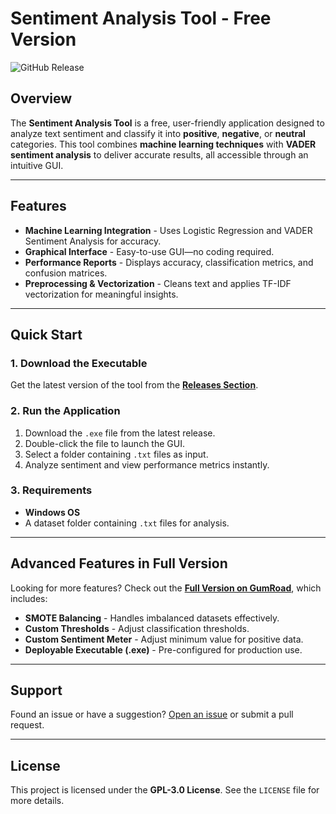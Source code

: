 # Sentiment Analysis Tool - Free Version

![GitHub Release](https://img.shields.io/github/v/release/AxelBcr/Sentiment-Analysis-Tool?label=Latest%20Release)

## Overview
The **Sentiment Analysis Tool** is a free, user-friendly application designed to analyze text sentiment and classify it into **positive**, **negative**, or **neutral** categories. This tool combines **machine learning techniques** with **VADER sentiment analysis** to deliver accurate results, all accessible through an intuitive GUI.

---

## Features
- **Machine Learning Integration** - Uses Logistic Regression and VADER Sentiment Analysis for accuracy.
- **Graphical Interface** - Easy-to-use GUI—no coding required.
- **Performance Reports** - Displays accuracy, classification metrics, and confusion matrices.
- **Preprocessing & Vectorization** - Cleans text and applies TF-IDF vectorization for meaningful insights.

---

## Quick Start
### 1. Download the Executable
Get the latest version of the tool from the **[Releases Section](https://github.com/AxelBcr/Sentiment-Analysis-Tool/releases)**.

### 2. Run the Application
1. Download the `.exe` file from the latest release.
2. Double-click the file to launch the GUI.
3. Select a folder containing `.txt` files as input.
4. Analyze sentiment and view performance metrics instantly.

### 3. Requirements
- **Windows OS**
- A dataset folder containing `.txt` files for analysis.

---

## Advanced Features in Full Version
Looking for more features? Check out the **[Full Version on GumRoad](https://axelbcr.gumroad.com/l/sentimental-analysis-tool-full)**, which includes:
- **SMOTE Balancing** - Handles imbalanced datasets effectively.
- **Custom Thresholds** - Adjust classification thresholds.
- **Custom Sentiment Meter** - Adjust minimum value for positive data.
- **Deployable Executable (.exe)** - Pre-configured for production use.

---

## Support
Found an issue or have a suggestion? [Open an issue](https://github.com/AxelBcr/Sentiment-Analysis-Tool/issues) or submit a pull request.

---

## License
This project is licensed under the **GPL-3.0 License**. See the `LICENSE` file for more details.
